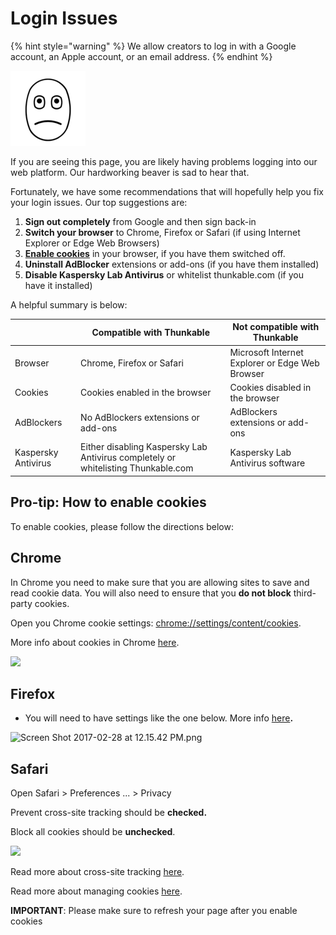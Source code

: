 # Login Issues

{% hint style="warning" %}
We allow creators to log in with a Google account, an Apple account, or an email address.
{% endhint %}

![](../.gitbook/assets/webp.net-resizeimage-22.png)

If you are seeing this page, you are likely having problems logging into our web platform. Our hardworking beaver is sad to hear that.

Fortunately, we have some recommendations that will hopefully help you fix your login issues. Our top suggestions are:

1. **Sign out completely** from Google and then sign back-in
2. **Switch your browser** to Chrome, Firefox or Safari (if using Internet Explorer or Edge Web Browsers)
3. [**Enable cookies**](login-issues.md#pro-tip-how-to-enable-cookies) in your browser, if you have them switched off.
4. **Uninstall AdBlocker** extensions or add-ons (if you have them installed)
5. **Disable Kaspersky Lab Antivirus** or whitelist thunkable.com (if you have it installed)

A helpful summary is below:

|                     | **Compatible with Thunkable**                                                     | **Not compatible with Thunkable**               |
| ------------------- | --------------------------------------------------------------------------------- | ----------------------------------------------- |
| Browser             | Chrome, Firefox or Safari                                                         | Microsoft Internet Explorer or Edge Web Browser |
| Cookies             | Cookies enabled in the browser                                                    | Cookies disabled in the browser                 |
| AdBlockers          | No AdBlockers extensions or add-ons                                               | AdBlockers extensions or add-ons                |
| Kaspersky Antivirus | Either disabling Kaspersky Lab Antivirus completely or whitelisting Thunkable.com | Kaspersky Lab Antivirus software                |

## Pro-tip: How to enable cookies

To enable cookies, please follow the directions below:

## **Chrome**

In Chrome you need to make sure that you are allowing sites to save and read cookie data. You will also need to ensure that you **do not block** third-party cookies.&#x20;

Open you Chrome cookie settings: [chrome://settings/content/cookies](chrome://settings/content/cookies).

More info about cookies in Chrome [here](https://support.google.com/accounts/answer/61416?hl=en).

![](../.gitbook/assets/chrome\_cookie\_settings.png)

## **Firefox**

* You will need to have settings like the one below.  More info [here](https://support.mozilla.org/en-US/kb/enable-and-disable-cookies-website-preferences)**.**

![Screen Shot 2017-02-28 at 12.15.42 PM.png](https://lh5.googleusercontent.com/R2hWEd4litqU6PsCiCcO-ncSydqWPCeYkJAS1qNmCe80rifmnB\_6vp7G1MKqkc\_Ll518QTXSRi6NNZEkOd-\_jkVNip3-kSMKsRyt\_Q1kFT5TqrrwsoucfhdoNowFMWx0f74z1hhA)

## **Safari**

Open Safari > Preferences ... > Privacy

Prevent cross-site tracking should be **checked.**&#x20;

Block all cookies should be **unchecked**.

![](../.gitbook/assets/safari\_cookie\_settings.png)

Read more about cross-site tracking [here](https://support.apple.com/en-ie/guide/safari/sfri40732/13.0/mac/10.15).

Read more about managing cookies [here](https://support.apple.com/en-ie/guide/safari/sfri11471/mac).

**IMPORTANT**: Please make sure to refresh your page after you enable cookies
